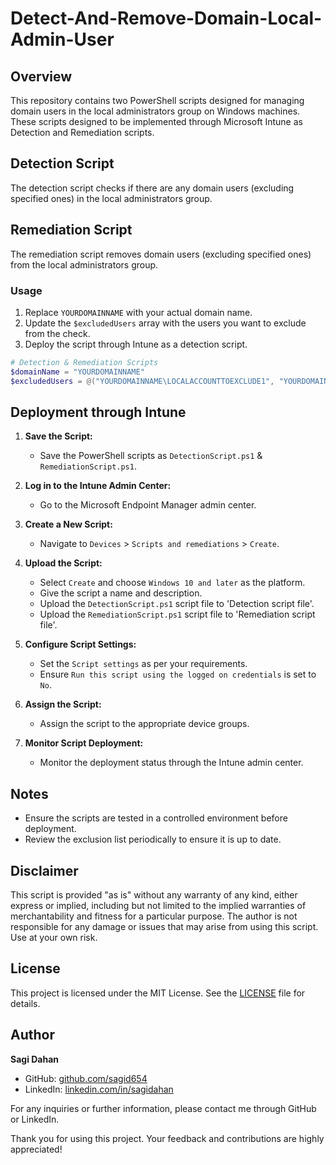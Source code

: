 # Detect-And-Remove-Domain-Local-Admin-User

## Overview

This repository contains two PowerShell scripts designed for managing domain users in the local administrators group on Windows machines. These scripts designed to be implemented through Microsoft Intune as Detection and Remediation scripts.

## Detection Script

The detection script checks if there are any domain users (excluding specified ones) in the local administrators group.

## Remediation Script
The remediation script removes domain users (excluding specified ones) from the local administrators group.

### Usage

1. Replace `YOURDOMAINNAME` with your actual domain name.
2. Update the `$excludedUsers` array with the users you want to exclude from the check.
3. Deploy the script through Intune as a detection script.

```powershell
# Detection & Remediation Scripts
$domainName = "YOURDOMAINNAME"
$excludedUsers = @("YOURDOMAINNAME\LOCALACCOUNTTOEXCLUDE1", "YOURDOMAINNAME\LocalAdmins")
```

## Deployment through Intune

1. **Save the Script:**
   - Save the PowerShell scripts as `DetectionScript.ps1` & `RemediationScript.ps1`.

2. **Log in to the Intune Admin Center:**
   - Go to the Microsoft Endpoint Manager admin center.

3. **Create a New Script:**
   - Navigate to `Devices` > `Scripts and remediations` > `Create`.

4. **Upload the Script:**
   - Select `Create` and choose `Windows 10 and later` as the platform.
   - Give the script a name and description.
   - Upload the `DetectionScript.ps1` script file to 'Detection script file'.
   - Upload the `RemediationScript.ps1` script file to 'Remediation script file'.

5. **Configure Script Settings:**
   - Set the `Script settings` as per your requirements.
   - Ensure `Run this script using the logged on credentials` is set to `No`.

6. **Assign the Script:**
   - Assign the script to the appropriate device groups.

7. **Monitor Script Deployment:**
   - Monitor the deployment status through the Intune admin center.

## Notes

- Ensure the scripts are tested in a controlled environment before deployment.
- Review the exclusion list periodically to ensure it is up to date.

## Disclaimer

This script is provided "as is" without any warranty of any kind, either express or implied, including but not limited to the implied warranties of merchantability and fitness for a particular purpose. The author is not responsible for any damage or issues that may arise from using this script. Use at your own risk.

## License

This project is licensed under the MIT License. See the [LICENSE](LICENSE) file for details.


## Author

**Sagi Dahan**

- GitHub: [github.com/sagid654](https://github.com/sagid654)
- LinkedIn: [linkedin.com/in/sagidahan](https://www.linkedin.com/in/sagidahan/)

For any inquiries or further information, please contact me through GitHub or LinkedIn.

Thank you for using this project. Your feedback and contributions are highly appreciated!
